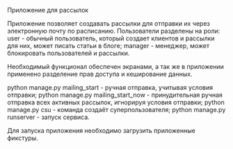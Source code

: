 Приложение для рассылок

Приложение позволяет создавать рассылки для отправки их через электронную почту по расписанию.
Пользователи разделены на роли: 
user - обычный пользователь, который создает клиентов и рассылки для них, может писать статьи в блоге;
manager - менеджер, может блокировать пользователей и рассылки.
 
Необходимый функционал обеспечен экранами, а так же в приложении применено разделение прав доступа и кеширование данных.

python manage.py mailing_start - ручная отправка, учитывая условия отправки;
python manage.py mailing_start_now - принудительная ручная отправка всех активных рассылок, игнорируя условия отправки;
python manage.py csu - команда создаёт суперпользователя;
python manage.py runserver - запуск сервиса.

Для запуска приложения необходимо загрузить приложенные фикстуры.